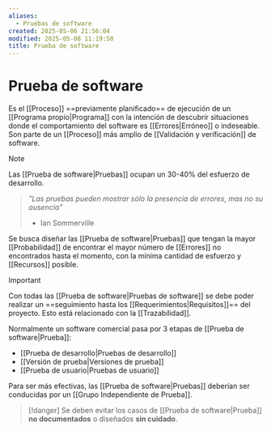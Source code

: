 ```yaml
---
aliases:
  - Pruebas de software
created: 2025-05-06 21:56:04
modified: 2025-05-08 11:19:50
title: Prueba de software
---
```


# Prueba de software

Es el [[Proceso]] ==previamente planificado== de ejecución de un [[Programa propio|Programa]] con la intención de descubrir situaciones donde el comportamiento del software es [[Errores|Erróneo]] o indeseable. Son parte de un [[Proceso]] más amplio de [[Validación y verificación]] de software.

> [!note]
> Las [[Prueba de software|Pruebas]] ocupan un 30-40% del esfuerzo de desarrollo.

> *"Las pruebas pueden mostrar sólo la presencia de errores, mas no su ausencia"*
> 
> - Ian Sommerville

Se busca diseñar las [[Prueba de software|Pruebas]] que tengan la mayor [[Probabilidad]] de encontrar el mayor número de [[Errores]] no encontrados hasta el momento, con la mínima cantidad de esfuerzo y [[Recursos]] posible.

> [!important]
> Con todas las [[Prueba de software|Pruebas de software]] se debe poder realizar un ==seguimiento hasta los [[Requerimientos|Requisitos]]== del proyecto. Esto está relacionado con la [[Trazabilidad]].

Normalmente un software comercial pasa por 3 etapas de [[Prueba de software|Prueba]]:

- [[Prueba de desarrollo|Pruebas de desarrollo]]
- [[Versión de prueba|Versiones de prueba]]
- [[Prueba de usuario|Pruebas de usuario]]

Para ser más efectivas, las [[Prueba de software|Pruebas]] deberían ser conducidas por un [[Grupo Independiente de Prueba]].

> [!danger]
> Se deben evitar los casos de [[Prueba de software|Prueba]] **no documentados** o diseñados **sin cuidado**.
